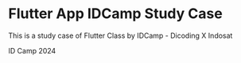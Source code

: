 # Flutter App IDCamp Study Case
This is a study case of Flutter Class by IDCamp - Dicoding X Indosat

ID Camp 2024
